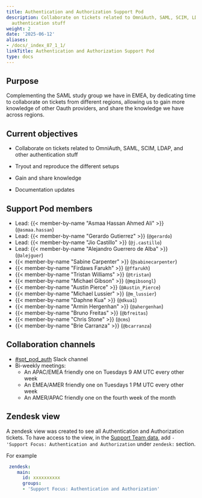```yaml
---
title: Authentication and Authorization Support Pod
description: Collaborate on tickets related to OmniAuth, SAML, SCIM, LDAP, and other
  authentication stuff
weight: 2
date: '2025-06-12'
aliases:
- /docs/_index_87_1_1/
linkTitle: Authentication and Authorization Support Pod
type: docs
---
```


## Purpose

Complementing the SAML study group we have in EMEA, by dedicating time to collaborate on tickets from different regions, allowing us to gain more knowledge of other Oauth providers, and share the knowledge we have across regions.

## Current objectives

- Collaborate on tickets related to OmniAuth, SAML, SCIM, LDAP, and other authentication stuff

- Tryout and reproduce the different setups

- Gain and share knowledge

- Documentation updates

## Support Pod members

- Lead: {{< member-by-name "Asmaa Hassan Ahmed Ali" >}} (`@asmaa.hassan`)
- Lead: {{< member-by-name "Gerardo Gutierrez" >}} (`@gerardo`)
- Lead: {{< member-by-name "Jio Castillo" >}} (`@j.castillo`)
- Lead: {{< member-by-name "Alejandro Guerrero de Alba" >}} (`@alejguer`)
- {{< member-by-name "Sabine Carpenter" >}} (`@sabinecarpenter`)
- {{< member-by-name "Firdaws Farukh" >}} (`@ffarukh`)
- {{< member-by-name "Tristan Williams" >}} (`@tristan`)
- {{< member-by-name "Michael Gibson" >}} (`@mgibsongl`)
- {{< member-by-name "Austin Pierce" >}} (`@Austin_Pierce`)
- {{< member-by-name "Michael Lussier" >}} (`@m_lussier`)
- {{< member-by-name "Daphne Kua" >}} (`@dkua1`)
- {{< member-by-name "Armin Hergenhan" >}} (`@ahergenhan`)
- {{< member-by-name "Bruno Freitas" >}} (`@bfreitas`)
- {{< member-by-name "Chris Stone" >}} (`@cms`)
- {{< member-by-name "Brie Carranza" >}} (`@bcarranza`)

## Collaboration channels

- [#spt_pod_auth](https://gitlab.slack.com/archives/C01NGKZQ2F2) Slack channel
- Bi-weekly meetings:
  - An APAC/EMEA friendly one on Tuesdays 9 AM UTC every other week
  - An EMEA/AMER friendly one on Tuesdays 1 PM UTC every other week
  - An AMER/APAC friendly one on the fourth week of the month

## Zendesk view

A zendesk view was created to see all Authentication and Authorization tickets. To have access to the view, in the [Support Team data](https://gitlab.com/gitlab-support-readiness/support-team/-/tree/master/data/agents?ref_type=heads), add `- 'Support Focus: Authentication and Authorization` under `zendesk:` section.

For example

```yaml
 zendesk:
    main:
      id: xxxxxxxxxx
      groups:
      - 'Support Focus: Authentication and Authorization'
```
